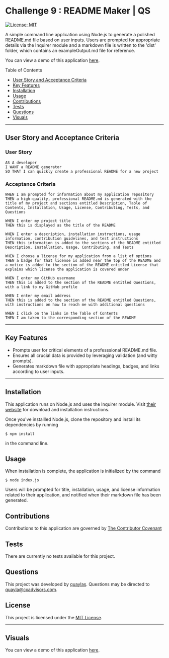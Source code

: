 # Challenge 9 : README Maker | QS

[![License: MIT](https://img.shields.io/badge/license-MIT-0d0042)](https://opensource.org/licenses/MIT)

A simple command line application using Node.js to generate a polished README.md file based on user inputs. Users are prompted for appropriate details via the Inquirer module and a markdown file is written to the 'dist' folder, which contains an exampleOutput.md file for reference.

You can view a demo of this application [here](https://drive.google.com/file/d/1GDTmYBXHrjHbyCPfyn5ocqPdAeQfYSHK/view).

Table of Contents
* [User Story and Acceptance Criteria](#user-story-and-acceptance-criteria)
* [Key Features](#key-features)
* [Installation](#installation)
* [Usage](#usage)
* [Contributions](#contributions)
* [Tests](#tests)
* [Questions](#questions)
* [Visuals](#visuals)

---

## User Story and Acceptance Criteria

### User Story
```
AS A developer
I WANT a README generator
SO THAT I can quickly create a professional README for a new project
```

### Acceptance Criteria
```
WHEN I am prompted for information about my application repository
THEN a high-quality, professional README.md is generated with the title of my project and sections entitled Description, Table of Contents, Installation, Usage, License, Contributing, Tests, and Questions
```
```
WHEN I enter my project title
THEN this is displayed as the title of the README
```
```
WHEN I enter a description, installation instructions, usage information, contribution guidelines, and test instructions
THEN this information is added to the sections of the README entitled Description, Installation, Usage, Contributing, and Tests
```
```
WHEN I choose a license for my application from a list of options
THEN a badge for that license is added near the top of the README and a notice is added to the section of the README entitled License that explains which license the application is covered under
```
```
WHEN I enter my GitHub username
THEN this is added to the section of the README entitled Questions, with a link to my GitHub profile
```
```
WHEN I enter my email address
THEN this is added to the section of the README entitled Questions, with instructions on how to reach me with additional questions
```
```
WHEN I click on the links in the Table of Contents
THEN I am taken to the corresponding section of the README

```

---

## Key Features

* Prompts user for critical elements of a professsional README.md file.
* Ensures all crucial data is provided by leveraging validation (and witty prompts).
* Generates markdown file with appropriate headings, badges, and links according to user inputs.

---
## Installation

This application runs on Node.js and uses the Inquirer module. Visit [their website](http://www.nodejs.org/download/) for download and installation instructions. 

Once you've installled Node.js, clone the repository and install its dependencies by running 
```
$ npm install
```
in the command line. 


## Usage

When installation is complete, the application is initialized by the command 
```
$ node index.js
```

Users will be prompted for title, installation, usage, and license information related to their application, and notified when their markdown file has been generated.

## Contributions

Contributions to this application are governed by [The Contributor Covenant](https://www.contributor-covenant.org/version/2/0/code_of_conduct/)

## Tests

There are currently no tests available for this project.

## Questions

This project was developed by [quaylas](https://github.com/quaylas). 
Questions may be directed to [quayla@cxadvisors.com](mailto:quayla@cxadvisors.com).

## License

This project is licensed under the [MIT License](https://opensource.org/licenses/MIT).

---
## Visuals

You can view a demo of this application [here](https://drive.google.com/file/d/1GDTmYBXHrjHbyCPfyn5ocqPdAeQfYSHK/view).